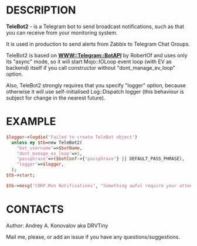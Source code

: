 # DESCRIPTION

**TeleBot2** - is a Telegram bot to send broadcast notifications, such as that you can receive from your monitoring system.

It is used in production to send alerts from Zabbix to Telegram Chat Groups.

TeleBot2 is based on **[WWW::Telegram::BotAPI](https://github.com/Robertof/perl-www-telegram-botapi)** by RobertOf and uses only its "async" mode, so it will 
start Mojo::IOLoop event loop (with EV as backend) itself if you call constructor without "dont_manage_ev_loop" option.

Also, TeleBot2 strongly requires that you specify "logger" option, because otherwise it will use self-initialised Log::Dispatch logger 
(this behaviour is subject for change in the nearest future).

# EXAMPLE

```perl
$logger->logdie('Failed to create TeleBot object')
  unless my $tb=new TeleBot2(
    'bot_username'=>$botName,
    'dont_manage_ev_loop'=>1,
    'passphrase'=>($botConf->{'passphrase'} || DEFAULT_PASS_PHRASE),
    'logger'=>$logger,
  );
$tb->start;

$tb->mesg('CORP.Mon Notifications', 'Something awful require your attention');
```

# CONTACTS

Author: Andrey A. Konovalov aka DRVTiny <drvtiny AT google mail DOT com>

Mail me, please, or add an issue if you have any questions/suggestions.
